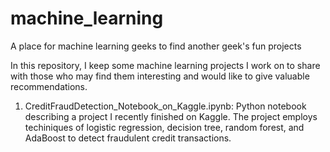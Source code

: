 # machine_learning
A place for machine learning geeks to find another geek's fun projects

In this repository, I keep some machine learning projects I work on to share with those who may find them interesting and would like to give valuable recommendations.

1. CreditFraudDetection_Notebook_on_Kaggle.ipynb: Python notebook describing a project I recently finished on Kaggle. The project employs techiniques of logistic regression, decision tree, random forest, and AdaBoost to detect fraudulent credit transactions.
